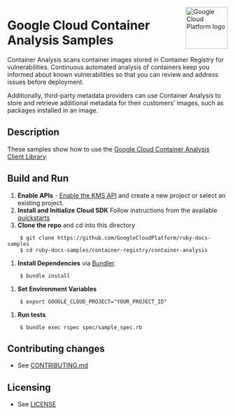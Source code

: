 <img src="https://avatars2.githubusercontent.com/u/2810941?v=3&s=96" alt="Google
Cloud Platform logo" title="Google Cloud Platform" align="right" height="96"
width="96"/>

# Google Cloud Container Analysis Samples


Container Analysis scans container images stored in Container Registry for vulnerabilities.
Continuous automated analysis of containers keep you informed about known vulnerabilities so 
that you can review and address issues before deployment.

Additionally, third-party metadata providers can use Container Analysis to store and 
retrieve additional metadata for their customers' images, such as packages installed in an image.


## Description

These samples show how to use the [Google Cloud Container Analysis Client Library](https://cloud.google.com/container-registry/docs/reference/libraries).

## Build and Run
1.  **Enable APIs** - [Enable the KMS API](https://console.cloud.google.com/flows/enableapi?apiid=containeranalysis.googleapis.com)
    and create a new project or select an existing project.
1.  **Install and Initialize Cloud SDK**
    Follow instructions from the available [quickstarts](https://cloud.google.com/sdk/docs/quickstarts)
1.  **Clone the repo** and cd into this directory

```
    $ git clone https://github.com/GoogleCloudPlatform/ruby-docs-samples
    $ cd ruby-docs-samples/container-registry/container-analysis
```

1. **Install Dependencies** via [Bundler](https://bundler.io).

```
    $ bundle install
```

1. **Set Environment Variables**

```
    $ export GOOGLE_CLOUD_PROJECT="YOUR_PROJECT_ID"
```

1. **Run tests**

```
    $ bundle exec rspec spec/sample_spec.rb
```

## Contributing changes

* See [CONTRIBUTING.md](../CONTRIBUTING.md)

## Licensing

* See [LICENSE](../LICENSE)

